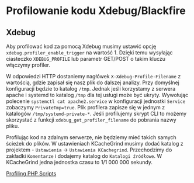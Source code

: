 # Profilowanie kodu Xdebug/Blackfire

## Xdebug

Aby profilować kod za pomocą Xdebug musimy ustawić opcję `xdebug.profiler_enable_trigger` na wartość 1. Dzięki temu wysyłając ciasteczko `XDEBUG_PROFILE` lub parametr GET/POST o takim kluczu włączymy profiler.

W odpowiedzi HTTP dostaniemy nagłówek `X-Xdebug-Profile-Filename` z wartością, gdzie zapisał się nasz plik do dalszej analizy. Przy domyślnej konfiguracji będzie to katalog `/tmp`. Jednak jeśli korzystamy z serwera apache i systemd to katalog `/tmp` dla tej usługi może być ukryty. Wywołując polecenie `systemctl cat apache2.service` w konfiguracji jednostki `Service` zobaczymy `PrivateTmp=true`. Plik profilera zapisze się w jednym z katalogów `/tmp/systemd-private-*`. Jeśli profilujemy skrypt CLI to możemy skorzystać z funkcji `xdebug_get_profiler_filename` do pobrania nazwy pliku.

Profilując kod na zdalnym serwerze, nie będziemy mieć takich samych ścieżek do plików. W ustawieniach KCacheGrind musimy dodać katalog z projektem - `Ustawienia` -> `Ustawienia KCachegrind`. Przechodzimy do zakładki `Komentarze` i dodajemy katalog do `Katalogi źródłowe`. W KCacheGrind jedna jednostka czasu to 1/1 000 000 sekundy.

[Profiling PHP Scripts](https://xdebug.org/docs/profiler)
